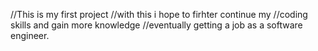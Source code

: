 //This is my first project
//with this i hope to firhter continue my
//coding skills and gain more knowledge
//eventually getting a job as a software engineer.
